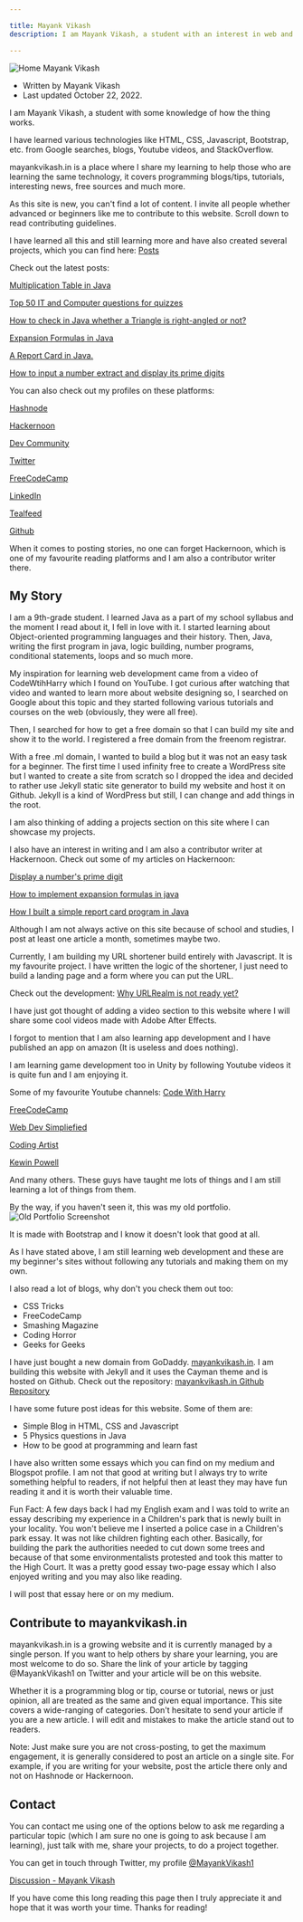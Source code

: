 ```yaml
---

title: Mayank Vikash
description: I am Mayank Vikash, a student with an interest in web and app development. I will share my learning on this website.

---
```



![Home  Mayank Vikash](https://mayankvikash.in/img/home/Home-Mayank-Vikash.webp)

- Written by Mayank Vikash
- Last updated October 22, 2022.


I am Mayank Vikash, a student with some knowledge of how the thing works.

I have learned various technologies like HTML, CSS, Javascript, Bootstrap, etc. from Google searches, blogs, Youtube videos, and StackOverflow.

mayankvikash.in is a place where I share my learning to help those who are learning the same technology, it covers programming blogs/tips, tutorials, interesting news, free sources and much more. 

As this site is new, you can't find a lot of content. I invite all people whether advanced or beginners like me to contribute to this website. Scroll down to read contributing guidelines.

I have learned all this and still learning more and have also created several projects, which you can find here: [Posts](https://mayankvikash.in/posts)

Check out the latest posts:

[Multiplication Table in Java](https://mayankvikash.in/posts/multiplication-table-in-java/)

[Top 50 IT and Computer questions for quizzes](https://mayankvikash.in/posts/top-50-it-and-computer-questions/)

[How to check in Java whether a Triangle is right-angled or not?](https://mayankvikash.in/posts/How-to-check-in-Java-whether-a-Triangle-is-right-angled-or-not/)

[Expansion Formulas in Java](https://mayankvikash.in/posts/Expansion-Formulas-in-Java/)

[A Report Card in Java.](https://mayankvikash.in/posts/simple-report-card-in-java/)

[How to input a number extract and display its prime digits](https://mayankvikash.in/posts/how-to-input-a-number-and-display-its-prime-digits/)

You can also check out my profiles on these platforms:

[Hashnode](https://hashnode.com/@MayankVikash)

  
[Hackernoon](https://hackernoon.com/u/mayankvikash)  


[Dev Community](https://dev.to/mayankvikash)  


[Twitter](https://twitter.com/MayankVikash1)  


[FreeCodeCamp](https://www.freecodecamp.org/mayankvikash)  


[LinkedIn](https://in.linkedin.com/in/mayank-vikash-466972200)  


[Tealfeed](https://tealfeed.com/mayankvikash) 

 
[Github](https://github.com/MayankVikash)  


When it comes to posting stories, no one can forget Hackernoon, which is one of my favourite reading platforms and I am also a contributor writer there.

## My Story
I am a 9th-grade student. I learned Java as a part of my school syllabus and the moment I read about it, I fell in love with it. I started learning about Object-oriented programming languages and their history. Then, Java, writing the first program in java, logic building, number programs, conditional statements, loops and so much more.

My inspiration for learning web development came from a video of CodeWtihHarry which I found on YouTube. I got curious after watching that video and wanted to learn more about website designing so, I searched on Google about this topic and they started following various tutorials and courses on the web (obviously, they were all free).

Then, I searched for how to get a free domain so that I can build my site and show it to the world. I registered a free domain from the freenom registrar.

With a free .ml domain, I wanted to build a blog but it was not an easy task for a beginner.  The first time I used infinity free to create a WordPress site but I wanted to create a site from scratch so I dropped the idea and decided to rather use Jekyll static site generator to build my website and host it on Github. Jekyll is a kind of WordPress but still, I can change and add things in the root.

I am also thinking of adding a projects section on this site where I can showcase my projects.

I also have an interest in writing and I am also a contributor writer at Hackernoon. Check out some of my articles on Hackernoon:

[Display a number's prime digit](https://hackernoon.com/display-a-numbers-prime-digits)

[How to implement expansion formulas in java](https://hackernoon.com/how-to-implement-expansion-formulas-in-java)

[How I built a simple report card program in Java](https://hackernoon.com/how-i-built-a-simple-report-card-program-in-java)

Although I am not always active on this site because of school and studies, I post at least one article a month, sometimes maybe two.

Currently, I am building my URL shortener build entirely with Javascript. It is my favourite project. I have written the logic of the shortener, I just need to build a landing page and a form where you can put the URL. 

Check out the development:
[Why URLRealm is not ready yet?](https://mayankvikash.in/news/Why-URLRealm-is-not-ready-yet/)

I have just got thought of adding a video section to this website where I will share some cool videos made with Adobe After Effects.

I forgot to mention that I am also learning app development and I have published an app on amazon (It is useless and does nothing).

I am learning game development too in Unity by following Youtube videos it is quite fun and I am enjoying it.

Some of my favourite Youtube channels:
[Code With Harry](https://youtube.com/c/CodeWithHarry)

[FreeCodeCamp](https://youtube.com/c/Freecodecamp)

[Web Dev Simpliefied](https://youtube.com/c/WebDevSimplified)

[Coding Artist](https://youtube.com/c/CodingArtist)

[Kewin Powell](https://youtube.com/kepowob)

And many others. These guys have taught me lots of things and I am still learning a lot of things from them.

By the way, if you haven't seen it, this was my old portfolio.
![Old  Portfolio Screenshot](https://mayankvikash.in/img/home/2022-portfolio-updated-screenshot.jpeg)

It is made with Bootstrap and I know it doesn't look that good at all. 

As I have stated above, I am still learning web development and these are my beginner's sites without following any tutorials and making them on my own.

I also read a lot of blogs, why don't you check them out too:

- CSS Tricks
- FreeCodeCamp
- Smashing Magazine
- Coding Horror
- Geeks for Geeks

I have just bought a new domain from GoDaddy. [mayankvikash.in](https://mayankvikash.in/). I am building this website with Jekyll and it uses the Cayman theme and is hosted on Github. Check out the repository: [mayankvikash.in Github Repository](https://github.com/MayankVikash/mayankvikash.in)

I have some future post ideas for this website. Some of them are:
- Simple Blog in HTML, CSS and Javascript
- 5 Physics questions in Java
- How to be good at programming and learn fast


I have also written some essays which you can find on my medium and Blogspot profile. I am not that good at writing but I always try to write something helpful to readers, if not helpful then at least they may have fun reading it and it is worth their valuable time.

Fun Fact: A few days back I had my English exam and I was told to write an essay describing my experience in a Children's park that is newly built in your locality. You won't believe me I inserted a police case in a Children's park essay. It was not like children fighting each other. Basically, for building the park the authorities needed to cut down some trees and because of that some environmentalists protested and took this matter to the High Court. It was a pretty good essay two-page essay which I also enjoyed writing and you may also like reading.

I will post that essay here or on my medium.

## Contribute to mayankvikash.in

mayankvikash.in is a growing website and it is currently managed by a single person. If you want to help others by share your learning, you are most welcome to do so. Share the link of your article by tagging @MayankVikash1 on Twitter and your article will be on this website. 

Whether it is a programming blog or tip, course or tutorial, news or just opinion, all are treated as the same and given equal importance. This site covers a wide-ranging of categories. Don't hesitate to send your article if you are a new article. I will edit and mistakes to make the article stand out to readers.

Note: Just make sure you are not cross-posting, to get the maximum engagement, it is generally considered to post an article on a single site. For example, if you are writing for your website, post the article there only and not on Hashnode or Hackernoon.

## Contact
You can contact me using one of the options below to ask me regarding a particular topic (which I am sure no one is going to ask because I am learning), just talk with me, share your projects, to do a project together.

You can get in touch through Twitter, my profile [@MayankVikash1](https://twitter.com/MayankVikash1)

[Discussion - Mayank Vikash](https://mayankvikash.in/discussion)

If you have come this long reading this page then I truly appreciate it and hope that it was worth your time.  Thanks for reading!
